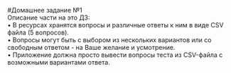#Домашнее задание №1  
Описание части на это ДЗ:  
• В ресурсах хранятся вопросы и различные ответы к ним в виде CSV файла (5 вопросов).  
• Вопросы могут быть с выбором из нескольких вариантов или со свободным ответом - на Ваше желание и усмотрение.  
• Приложение должна просто вывести вопросы теста из CSV-файла с возможными вариантами ответа.  
